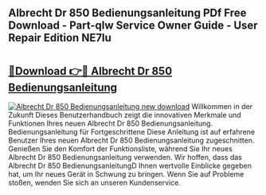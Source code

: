 ## Albrecht Dr 850 Bedienungsanleitung PDf Free Download - Part-qIw Service Owner Guide - User Repair Edition NE7Iu

# <h2><a href="http://df59xqx.blite.top/?on=Albrecht+Dr+850+Bedienungsanleitung">🔗Download 👉🔴 Albrecht Dr 850 Bedienungsanleitung</a></h2>

[![Albrecht Dr 850 Bedienungsanleitung new download](https://i.imgur.com/lujVjoI.png)](http://df59xqx.blite.top/?on=Albrecht+Dr+850+Bedienungsanleitung)
Willkommen in der Zukunft Dieses Benutzerhandbuch zeigt die innovativen Merkmale und Funktionen Ihres neuen Albrecht Dr 850 Bedienungsanleitung. Bedienungsanleitung für Fortgeschrittene Diese Anleitung ist auf erfahrene Benutzer Ihres neuen Albrecht Dr 850 Bedienungsanleitung zugeschnitten. Genießen Sie den Komfort der Funktionsliste, während Sie Ihr neues Albrecht Dr 850 Bedienungsanleitung verwenden. Wir hoffen, dass das Albrecht Dr 850 BedienungsanleitungD Ihnen wertvolle Einblicke gegeben hat, um Ihr neues Gerät in Schwung zu bringen. Wenn Sie auf Probleme stoßen, wenden Sie sich an unseren Kundenservice.
